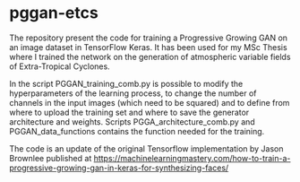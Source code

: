 # pggan-etcs
The repository present the code for training a Progressive Growing GAN on an image dataset in TensorFlow Keras. It has been used for my MSc Thesis where I trained the network on the generation of atmospheric variable fields of Extra-Tropical Cyclones. 

In the script PGGAN_training_comb.py is possible to modify the hyperparameters of the learning process, to change the number of channels in the input images (which need to be squared) and to define from where to upload the training set and where to save the generator architecture and weights. Scripts PGGA_architecture_comb.py and PGGAN_data_functions contains the function needed for the training.

The code is an update of the original Tensorflow implementation by Jason Brownlee published at https://machinelearningmastery.com/how-to-train-a-progressive-growing-gan-in-keras-for-synthesizing-faces/
